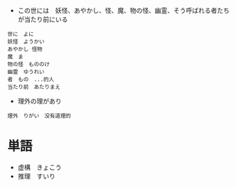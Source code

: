* この世には　妖怪、あやかし、怪、魔、物の怪、幽霊、そう呼ばれる者たちが当たり前にいる

```Text
世に　よに
妖怪　ようかい
あやかし 怪物
魔　ま
物の怪　もののけ
幽霊　ゆうれい
者　もの　...的人
当たり前　あたりまえ
```
* 理外の理があり
```Text
理外　りがい　没有道理的
```

# 単語

* 虚構　きょこう
* 推理　すいり